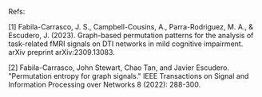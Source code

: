 Refs:

[1] Fabila-Carrasco, J. S., Campbell-Cousins, A., Parra-Rodriguez, M. A., & Escudero, J. (2023). Graph-based permutation patterns for the analysis of task-related fMRI signals on DTI networks in mild cognitive impairment. arXiv preprint arXiv:2309.13083.

[2] Fabila-Carrasco, John Stewart, Chao Tan, and Javier Escudero. "Permutation entropy for graph signals." IEEE Transactions on Signal and Information Processing over Networks 8 (2022): 288-300.
